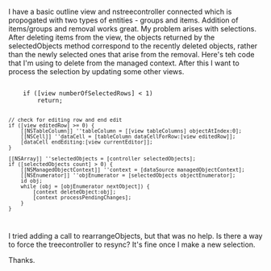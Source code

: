 I have a basic outline view and nstreecontroller connected which is propogated with two types of entities - groups and items.  Addition of items/groups and removal works great.  My problem arises with selections.  After deleting items from the view, the objects returned by the selectedObjects method correspond to the recently deleted objects, rather than the newly selected ones that arise from the removal.  Here's teh code that I'm using to delete from the managed context.  After this I want to process the selection by updating some other views.  

<code>
	if ([view numberOfSelectedRows] < 1)
		return;
	
	// check for editing row and end edit
	if ([view editedRow] >= 0) {
		[[NSTableColumn]] ''tableColumn = [[view tableColumns] objectAtIndex:0];
		[[NSCell]] ''dataCell = [tableColumn dataCellForRow:[view editedRow]];
		[dataCell endEditing:[view currentEditor]];
	}
	
    [[NSArray]] ''selectedObjects = [controller selectedObjects]; 
    if ([selectedObjects count] > 0) {	
		[[NSManagedObjectContext]] ''context = [dataSource managedObjectContext]; 
		[[NSEnumerator]] ''objEnumerator = [selectedObjects objectEnumerator];
		id obj;
		while (obj = [objEnumerator nextObject]) {
			[context deleteObject:obj];
			[context processPendingChanges];
		}
	}
</code>

I tried adding a call to rearrangeObjects, but that was no help.  Is there a way to force the treecontroller to resync?  It's fine once I make a new selection.

Thanks.